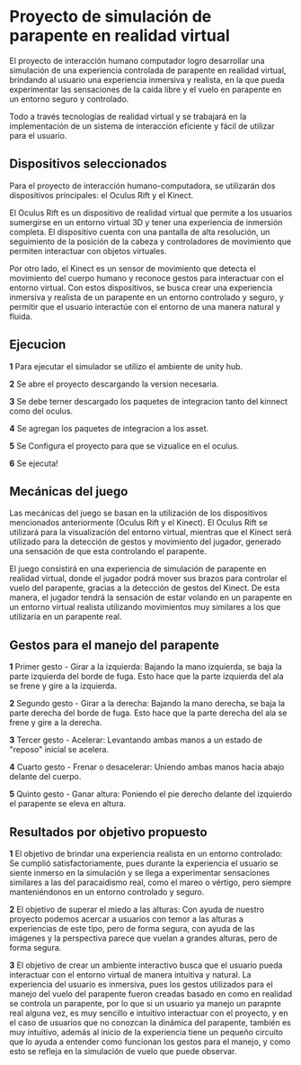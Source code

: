 # Proyecto de simulación de parapente en realidad virtual
El proyecto de interacción humano computador logro desarrollar una simulación de una experiencia controlada de parapente en realidad virtual, brindando al usuario una experiencia inmersiva y realista, en la que pueda experimentar las sensaciones de la caída libre y el vuelo en parapente en un entorno seguro y controlado.

Todo a través tecnologías de realidad virtual y se trabajará en la implementación de un sistema de interacción eficiente y fácil de utilizar para el usuario.

## Dispositivos seleccionados
Para el proyecto de interacción humano-computadora, se utilizarán dos dispositivos principales: el Oculus Rift y el Kinect.


El Oculus Rift es un dispositivo de realidad virtual que permite a los usuarios sumergirse en un entorno virtual 3D y tener una experiencia de inmersión completa. El dispositivo cuenta con una pantalla de alta resolución, un seguimiento de la posición de la cabeza y controladores de movimiento que permiten interactuar con objetos virtuales.


Por otro lado, el Kinect es un sensor de movimiento que detecta el movimiento del cuerpo humano y reconoce gestos para interactuar con el entorno virtual. Con estos dispositivos, se busca crear una experiencia inmersiva y realista de un parapente en un entorno controlado y seguro, y permitir que el usuario interactúe con el entorno de una manera natural y fluida.


## Ejecucion
**1** Para ejecutar el simulador se utilizo el ambiente de unity hub.

**2** Se abre el proyecto descargando la version necesaria.

**3** Se debe terner descargado los paquetes de integracion tanto del kinnect como del oculus.

**4** Se agregan los paquetes de integracion a los asset.

**5** Se Configura el proyecto para que se vizualice en el oculus.

**6** Se ejecuta!


## Mecánicas del juego
Las mecánicas del juego se basan en la utilización de los dispositivos mencionados anteriormente (Oculus Rift y el Kinect). El Oculus Rift se utilizará para la visualización del entorno virtual, mientras que el Kinect será utilizado para la detección de gestos y movimiento del jugador, generado una sensación de que esta controlando el parapente.

El juego consistirá en una experiencia de simulación de parapente en realidad virtual, donde el jugador podrá mover sus brazos para controlar el vuelo del parapente, gracias a la detección de gestos del Kinect. De esta manera, el jugador tendrá la sensación de estar volando en un parapente en un entorno virtual realista utilizando movimientos muy similares a los que utilizaria en un parapente real.

## Gestos para el manejo del parapente
**1**  Primer gesto - Girar a la izquierda: Bajando la mano izquierda, se baja la parte izquierda del borde de fuga. Esto hace que la parte izquierda del ala se frene y gire a la izquierda.

**2**  Segundo gesto - Girar a la derecha: Bajando la mano derecha, se baja la parte derecha del borde de fuga. Esto hace que la parte derecha del ala se frene y gire a la derecha.

**3** Tercer gesto - Acelerar: Levantando ambas manos a un estado de "reposo" inicial se acelera.

**4** Cuarto gesto - Frenar o desacelerar: Uniendo ambas manos hacia abajo delante del cuerpo.

**5**  Quinto gesto - Ganar altura: Poniendo el pie derecho delante del izquierdo el parapente se eleva en altura.
	    
## Resultados por objetivo propuesto

**1** El objetivo de brindar una experiencia realista en un entorno controlado: Se cumplió satisfactoriamente, pues durante la experiencia el usuario se siente inmerso en la simulación y se llega a experimentar sensaciones similares a las del paracaidismo real, como el mareo o vértigo, pero siempre manteniéndonos en un entorno controlado y seguro.

**2**  El objetivo de superar el miedo a las alturas: Con ayuda de nuestro proyecto podemos acercar a usuarios con temor a las alturas a experiencias de este tipo, pero de forma segura, con ayuda de las imágenes y la perspectiva parece que vuelan a grandes alturas, pero de forma segura.

**3**  El objetivo de crear un ambiente interactivo busca que el usuario pueda interactuar con el entorno virtual de manera intuitiva y natural. La experiencia del usuario es inmersiva, pues los gestos utilizados para el manejo del vuelo del parapente fueron creadas basado en como en realidad se controla un parapente, por lo que si un usuario ya manejo un parapnte real alguna vez, es muy sencillo e intuitivo interactuar con el proyecto, y en el caso de usuarios que no conozcan la dinámica del parapente, también es muy intuitivo, además al inicio de la experiencia tiene un pequeño circuito que lo ayuda a entender como funcionan los gestos para el manejo, y como esto se refleja en la simulación de vuelo que puede observar.


